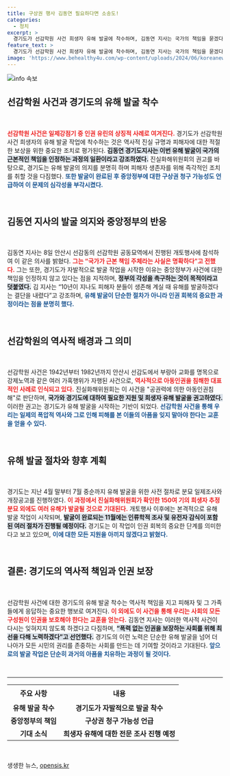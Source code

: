 ```yaml
---
title: 구상권 행사 김동연 필요하다면 소송도!
categories:
  - 정치
excerpt: >
  경기도가 선감학원 사건 희생자 유해 발굴에 착수하며, 김동연 지사는 국가의 책임을 묻겠다는 의지를 밝혔습니다. 정부의 무대응에 분노한 경기도, 인권 회복을 위한 첫걸음을 내딛다!
feature_text: >
  경기도가 선감학원 사건 희생자 유해 발굴에 착수하며, 김동연 지사는 국가의 책임을 묻겠다는 의지를 밝혔습니다. 정부의 무대응에 분노한 경기도, 인권 회복을 위한 첫걸음을 내딛다!
image: 'https://www.behealthy4u.com/wp-content/uploads/2024/06/koreanews.jpg'
---
```


<p><img src="https://www.behealthy4u.com/wp-content/uploads/2024/06/koreanews.jpg" alt="info 속보" /></p>

<h2 data-ke-size="size26">선감학원 사건과 경기도의 유해 발굴 착수</h2>

<p data-ke-size="size16">&nbsp;</p>

<p><b><span style="color: #ee2323;">선감학원 사건은 일제강점기 중 인권 유린의 상징적 사례로 여겨진다.</span></b> 경기도가 선감학원 사건 희생자의 유해 발굴 작업에 착수하는 것은 역사적 진실 규명과 피해자에 대한 적절한 보상을 위한 중요한 조치로 평가된다. <b><span style="background-color: #21538527;">김동연 경기도지사는 이번 유해 발굴이 국가의 근본적인 책임을 인정하는 과정의 일환이라고 강조하였다.</span></b> 진실화해위원회의 권고를 바탕으로, 경기도는 유해 발굴의 의지를 분명히 하며 피해자 생존자를 위해 즉각적인 조치를 취할 것을 다짐했다. <b><span style="color: #1a5490;">또한 발굴이 완료된 후 중앙정부에 대한 구상권 청구 가능성도 언급하여 이 문제의 심각성을 부각시켰다.</span></b> </p>

<p data-ke-size="size16">&nbsp;</p>

<h2 data-ke-size="size26">김동연 지사의 발굴 의지와 중앙정부의 반응</h2>

<p data-ke-size="size16">&nbsp;</p>

<p>김동연 지사는 8일 안산시 선감동의 선감학원 공동묘역에서 진행된 개토행사에 참석하여 이 같은 의사를 밝혔다. <b><span style="color: #ee2323;">그는 “국가가 근본 책임 주체라는 사실은 명확하다”고 전했다.</span></b> 그는 또한, 경기도가 자발적으로 발굴 작업을 시작한 이유는 중앙정부가 사건에 대한 책임을 인정하지 않고 있다는 점을 지적하며, <b><span style="background-color: #21538527;">정부의 각성을 촉구하는 것이 목적이라고 덧붙였다.</span></b> 김 지사는 “10년이 지나도 피해자 분들이 생존해 계실 때 유해를 발굴하겠다는 결단을 내렸다”고 강조하며, <b><span style="color: #1a5490;">유해 발굴이 단순한 절차가 아니라 인권 회복의 중요한 과정이라는 점을 분명히 했다.</span></b> </p>

<p data-ke-size="size16">&nbsp;</p>

<h2 data-ke-size="size26">선감학원의 역사적 배경과 그 의미</h2>

<p data-ke-size="size16">&nbsp;</p>

<p>선감학원 사건은 1942년부터 1982년까지 안산시 선감도에서 부랑아 교화를 명목으로 강제노역과 같은 여러 가혹행위가 자행된 사건으로, <b><span style="color: #ee2323;">역사적으로 아동인권을 침해한 대표적인 사례로 인식되고 있다.</span></b> 진실화해위원회는 이 사건을 "공권력에 의한 아동인권침해"로 판단하며, <b><span style="background-color: #21538527;">국가와 경기도에 대하여 필요한 지원 및 희생자 유해 발굴을 권고하였다.</span></b> 이러한 권고는 경기도가 유해 발굴을 시작하는 기반이 되었다. <b><span style="color: #1a5490;">선감학원 사건을 통해 우리는 일제의 폭압적 역사와 그로 인해 피해를 본 이들의 아픔을 잊지 말아야 한다는 교훈을 얻을 수 있다.</span></b> </p>

<p data-ke-size="size16">&nbsp;</p>

<h2 data-ke-size="size26">유해 발굴 절차와 향후 계획</h2>

<p data-ke-size="size16">&nbsp;</p>

<p>경기도는 지난 4월 말부터 7월 중순까지 유해 발굴을 위한 사전 절차로 분묘 일제조사와 개장공고를 진행하였다. <b><span style="color: #ee2323;">이 과정에서 진실화해위원회가 확인한 150여 기의 희생자 추정 분묘 외에도 여러 유해가 발굴될 것으로 기대된다.</span></b> 개토행사 이후에는 본격적으로 유해 발굴 작업이 시작되며, <b><span style="background-color: #21538527;">발굴이 완료되는 11월에는 인류학적 조사 및 유전자 감식이 포함된 여러 절차가 진행될 예정이다.</span></b> 경기도는 이 작업이 인권 회복의 중요한 단계를 의미한다고 보고 있으며, <b><span style="color: #1a5490;">이에 대한 모든 지원을 아끼지 않겠다고 밝혔다.</span></b> </p>

<p data-ke-size="size16">&nbsp;</p>

<h2 data-ke-size="size26">결론: 경기도의 역사적 책임과 인권 보장</h2>

<p data-ke-size="size16">&nbsp;</p>

<p>선감학원 사건에 대한 경기도의 유해 발굴 착수는 역사적 책임을 지고 피해자 및 그 가족들에게 응답하는 중요한 행보로 여겨진다. <b><span style="color: #ee2323;">이 외에도 이 사건을 통해 우리는 사회의 모든 구성원이 인권을 보호해야 한다는 교훈을 얻는다.</span></b> 김동연 지사는 이러한 역사적 사건이 다시는 잊혀지지 않도록 하겠다고 다짐하며, <b><span style="background-color: #21538527;">“폭력 없는 인권을 보장하는 사회를 위해 최선을 다해 노력하겠다”고 선언했다.</span></b> 경기도의 이런 노력은 단순한 유해 발굴을 넘어 더 나아가 모든 시민의 권리를 존중하는 사회를 만드는 데 기여할 것이라고 기대된다. <b><span style="color: #1a5490;">앞으로의 발굴 작업은 단순히 과거의 아픔을 치유하는 과정이 될 것이다.</span></b> </p>

<p data-ke-size="size16">&nbsp;</p>

<hr />

<table style="width: 100%; border-collapse: collapse;">
    <tr>
        <td style="text-align: center; height: 40px;"><b>주요 사항</b></td>
        <td style="text-align: center; height: 40px;"><b>내용</b></td>
    </tr>
    <tr>
        <td style="text-align: center; height: 17px;"><b>유해 발굴 착수</b></td>
        <td style="text-align: center; height: 17px;"><b>경기도가 자발적으로 발굴 착수</b></td>
    </tr>
    <tr>
        <td style="text-align: center; height: 17px;"><b>중앙정부의 책임</b></td>
        <td style="text-align: center; height: 17px;"><b>구상권 청구 가능성 언급</b></td>
    </tr>
    <tr>
        <td style="text-align: center; height: 17px;"><b>기대 소식</b></td>
        <td style="text-align: center; height: 17px;"><b>희생자 유해에 대한 전문 조사 진행 예정</b></td>
    </tr>
</table>

<p data-ke-size="size16">&nbsp;</p>
생생한 뉴스, <a href="https://opensis.kr" rel="dofollow">opensis.kr</a>


